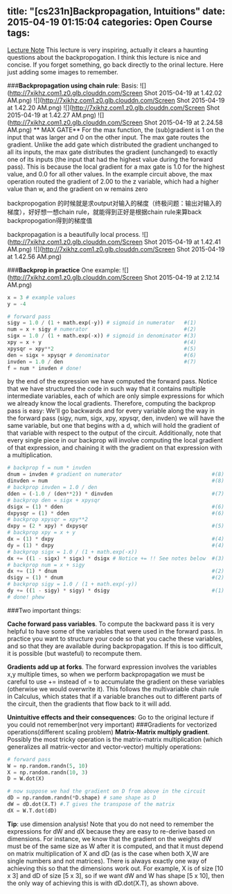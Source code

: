 title: "[cs231n]Backpropagation, Intuitions"
date: 2015-04-19 01:15:04
categories: Open Course
tags: 
---

[Lecture Note](http://cs231n.github.io/optimization-2/)
This lecture is very inspiring, actually it clears a haunting questions about the backpropogation.
I think this lecture is nice and concise. If you forget something, go back directly to the orinal lecture. Here just adding some images to remember. 
<!--more-->
###**Backpropagation using chain rule**: 
Basis: 
![](http://7xikhz.com1.z0.glb.clouddn.com/Screen Shot 2015-04-19 at 1.42.02 AM.png)
![](http://7xikhz.com1.z0.glb.clouddn.com/Screen Shot 2015-04-19 at 1.42.20 AM.png)
![](http://7xikhz.com1.z0.glb.clouddn.com/Screen Shot 2015-04-19 at 1.42.27 AM.png)
![](http://7xikhz.com1.z0.glb.clouddn.com/Screen Shot 2015-04-19 at 2.24.58 AM.png)
** MAX GATE** 
For the max function, the (sub)gradient is 1 on the input that was larger and 0 on the other input.
The max gate routes the gradient. Unlike the add gate which distributed the gradient unchanged to all its inputs, the max gate distributes the gradient (unchanged) to exactly one of its inputs (the input that had the highest value during the forward pass). This is because the local gradient for a max gate is 1.0 for the highest value, and 0.0 for all other values. In the example circuit above, the max operation routed the gradient of 2.00 to the z variable, which had a higher value than w, and the gradient on w remains zero

backpropogation 的时候就是求output对输入的梯度（终极问题：输出对输入的梯度），好好想一想chain rule，就能得到正好是根据chain rule来算back backpropogation得到的梯度值

backpropagation is a beautifully local process.
![](http://7xikhz.com1.z0.glb.clouddn.com/Screen Shot 2015-04-19 at 1.42.41 AM.png)
![](http://7xikhz.com1.z0.glb.clouddn.com/Screen Shot 2015-04-19 at 1.42.56 AM.png)



###**Backprop in practice**
One example: 
![](http://7xikhz.com1.z0.glb.clouddn.com/Screen Shot 2015-04-19 at 2.12.14 AM.png)
```python
x = 3 # example values
y = -4

# forward pass
sigy = 1.0 / (1 + math.exp(-y)) # sigmoid in numerator   #(1)
num = x + sigy # numerator                               #(2)
sigx = 1.0 / (1 + math.exp(-x)) # sigmoid in denominator #(3)
xpy = x + y                                              #(4)
xpysqr = xpy**2                                          #(5)
den = sigx + xpysqr # denominator                        #(6)
invden = 1.0 / den                                       #(7)
f = num * invden # done! 
```
by the end of the expression we have computed the forward pass. Notice that we have structured the code in such way that it contains multiple intermediate variables, each of which are only simple expressions for which we already know the local gradients. Therefore, computing the backprop pass is easy: We'll go backwards and for every variable along the way in the forward pass (sigy, num, sigx, xpy, xpysqr, den, invden) we will have the same variable, but one that begins with a d, which will hold the gradient of that variable with respect to the output of the circuit. Additionally, note that every single piece in our backprop will involve computing the local gradient of that expression, and chaining it with the gradient on that expression with a multiplication.
```python
# backprop f = num * invden
dnum = invden # gradient on numerator                             #(8)
dinvden = num                                                     #(8)
# backprop invden = 1.0 / den 
dden = (-1.0 / (den**2)) * dinvden                                #(7)
# backprop den = sigx + xpysqr
dsigx = (1) * dden                                                #(6)
dxpysqr = (1) * dden                                              #(6)
# backprop xpysqr = xpy**2
dxpy = (2 * xpy) * dxpysqr                                        #(5)
# backprop xpy = x + y
dx = (1) * dxpy                                                   #(4)
dy = (1) * dxpy                                                   #(4)
# backprop sigx = 1.0 / (1 + math.exp(-x))
dx += ((1 - sigx) * sigx) * dsigx # Notice += !! See notes below  #(3)
# backprop num = x + sigy
dx += (1) * dnum                                                  #(2)
dsigy = (1) * dnum                                                #(2)
# backprop sigy = 1.0 / (1 + math.exp(-y))
dy += ((1 - sigy) * sigy) * dsigy                                 #(1)
# done! phew
```

###Two important things:

**Cache forward pass variables**. To compute the backward pass it is very helpful to have some of the variables that were used in the forward pass. In practice you want to structure your code so that you cache these variables, and so that they are available during backpropagation. If this is too difficult, it is possible (but wasteful) to recompute them.

**Gradients add up at forks**. The forward expression involves the variables x,y multiple times, so when we perform backpropagation we must be careful to use += instead of = to accumulate the gradient on these variables (otherwise we would overwrite it). This follows the multivariable chain rule in Calculus, which states that if a variable branches out to different parts of the circuit, then the gradients that flow back to it will add.

**Unintuitive effects and their consequences**:  Go to the original lecture if you could not remember(not very important)
###Gradients for vectorized operations(different scaling problem)
**Matrix-Matrix multiply gradient**. Possibly the most tricky operation is the matrix-matrix multiplication (which generalizes all matrix-vector and vector-vector) multiply operations:
```python
# forward pass
W = np.random.randn(5, 10)
X = np.random.randn(10, 3)
D = W.dot(X)

# now suppose we had the gradient on D from above in the circuit
dD = np.random.randn(*D.shape) # same shape as D
dW = dD.dot(X.T) #.T gives the transpose of the matrix
dX = W.T.dot(dD)
```
**Tip**: use dimension analysis! Note that you do not need to remember the expressions for dW and dX because they are easy to re-derive based on dimensions. For instance, we know that the gradient on the weights dW must be of the same size as W after it is computed, and that it must depend on matrix multiplication of X and dD (as is the case when both X,W are single numbers and not matrices). There is always exactly one way of achieving this so that the dimensions work out. For example, X is of size [10 x 3] and dD of size [5 x 3], so if we want dW and W has shape [5 x 10], then the only way of achieving this is with dD.dot(X.T), as shown above.
